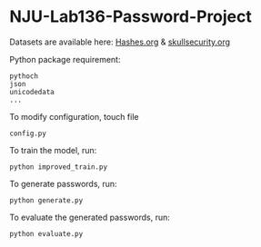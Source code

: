 # NJU-Lab136-Password-Project

Datasets are available here:
[Hashes.org](https://hashes.org/public.php) &
[skullsecurity.org](http://downloads.skullsecurity.org/passwords/)

Python package requirement:

    pythoch
    json
    unicodedata
    ...


To modify configuration, touch file
    
    config.py


To train the model, run:

    python improved_train.py

To generate passwords, run:

    python generate.py 

To evaluate the generated passwords, run:

    python evaluate.py 

